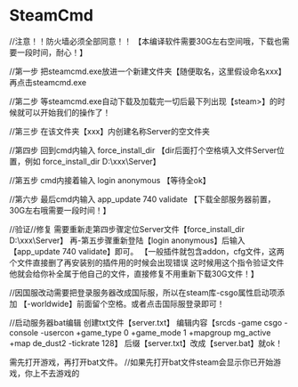 # SteamCmd
//注意！！防火墙必须全部同意！！ 【本编译软件需要30G左右空间哦，下载也需要一段时间，耐心！】

//第一步
把steamcmd.exe放进一个新建文件夹【随便取名，这里假设命名xxx】再点击steamcmd.exe

//第二步
等steamcmd.exe自动下载及加载完一切后最下列出现【steam>】的时候就可以开始我们的操作了！

//第三步
在该文件夹【xxx】内创建名称Server的空文件夹

//第四步
回到cmd内输入 force_install_dir 【dir后面打个空格填入文件Server位置，例如 force_install_dir D:\xxx\Server】

//第五步
cmd内接着输入 login anonymous 【等待全ok】

//第六步
最后cmd内输入 app_update 740 validate 
【下载全部服务器前置，30G左右哦需要一段时间！】


 //验证//修复 需要重新走第四步骤定位Server文件【force_install_dir D:\xxx\Server】
 再-第五步骤重新登陆【login anonymous】后输入【app_update 740 validate】即可。
 【一般插件就包含addon，cfg文件，这两个文件直接删了再安装别的插件用的时候会出现错误 
 这时候用这个指令验证文件他就会给你补全属于他自己的文件，直接修复不用重新下载30G文件！】


//因国服改动需要把登录服务器改成国际服，所以在steam库-csgo属性启动项添加 【-worldwide】前面留个空格。或者点击国际服登录即可！

//启动服务器bat编辑 
创建txt文件【server.txt】
编辑内容【srcds -game csgo -console -usercon +game_type 0 +game_mode 1 +mapgroup mg_active +map de_dust2 -tickrate 128】
后缀【server.txt】改成【server.bat】就ok！


需先打开游戏，再打开bat文件。
//如果先打开bat文件steam会显示你已开始游戏，你上不去游戏的
